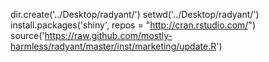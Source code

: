 dir.create('../Desktop/radyant/')
setwd('../Desktop/radyant/')
install.packages('shiny', repos = "http://cran.rstudio.com/")
source('https://raw.github.com/mostly-harmless/radyant/master/inst/marketing/update.R')
